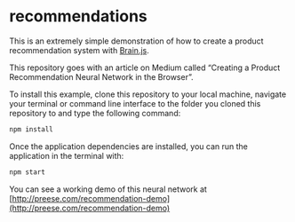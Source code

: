 # recommendations

This is an extremely simple demonstration of how to create a product recommendation system with [Brain.js](https://github.com/BrainJS/brain.js).

This repository goes with an article on Medium called “Creating a Product Recommendation Neural Network in the Browser”.

To install this example, clone this repository to your local machine, navigate your terminal or command line interface to the folder you cloned this repository to and type the following command:

```bash
npm install
```

Once the application dependencies are installed, you can run the application in the terminal with:

```bash
npm start
```

You can see a working demo of this neural network at [http://preese.com/recommendation-demo](http://preese.com/recommendation-demo)


